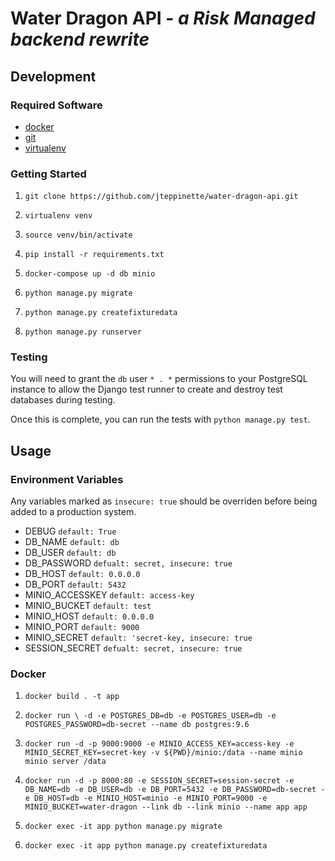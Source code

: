 # Water Dragon API - *a Risk Managed backend rewrite*

## Development

### Required Software

* [docker](https://docs.docker.com/)
* [git](https://git-scm.com/)
* [virtualenv](https://virtualenv.pypa.io/en/stable/)

### Getting Started

1. `git clone https://github.com/jteppinette/water-dragon-api.git`

2. `virtualenv venv`

3. `source venv/bin/activate`

4. `pip install -r requirements.txt`

5. `docker-compose up -d db minio`

6. `python manage.py migrate`

7. `python manage.py createfixturedata`

8. `python manage.py runserver`

### Testing

You will need to grant the `db` user `* . *` permissions to your PostgreSQL instance
to allow the Django test runner to create and destroy test databases during testing.

Once this is complete, you can run the tests with `python manage.py test`.

## Usage

### Environment Variables

Any variables marked as `insecure: true` should be overriden before being added to a production system.

* DEBUG           `default: True`
* DB_NAME         `default: db`
* DB_USER         `default: db`
* DB_PASSWORD     `defualt: secret, insecure: true`
* DB_HOST         `default: 0.0.0.0`
* DB_PORT         `default: 5432`
* MINIO_ACCESSKEY `default: access-key`
* MINIO_BUCKET    `default: test`
* MINIO_HOST      `default: 0.0.0.0`
* MINIO_PORT      `default: 9000`
* MINIO_SECRET    `default: 'secret-key, insecure: true`
* SESSION_SECRET  `defualt: secret, insecure: true`

### Docker

1. `docker build . -t app`

2. `docker run \
      -d
      -e POSTGRES_DB=db
      -e POSTGRES_USER=db
      -e POSTGRES_PASSWORD=db-secret
      --name db
      postgres:9.6`

3. `docker run
      -d
      -p 9000:9000
      -e MINIO_ACCESS_KEY=access-key
      -e MINIO_SECRET_KEY=secret-key
      -v ${PWD}/minio:/data
      --name minio
      minio server /data`

4. `docker run
      -d
      -p 8000:80
      -e SESSION_SECRET=session-secret
      -e DB_NAME=db
      -e DB_USER=db
      -e DB_PORT=5432
      -e DB_PASSWORD=db-secret
      -e DB_HOST=db
      -e MINIO_HOST=minio
      -e MINIO_PORT=9000
      -e MINIO_BUCKET=water-dragon
      --link db
      --link minio
      --name app
      app`

4. `docker exec -it app python manage.py migrate`

5. `docker exec -it app python manage.py createfixturedata`
